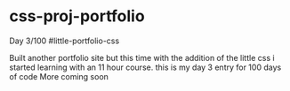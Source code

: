 # css-proj-portfolio
Day 3/100
#little-portfolio-css

Built another portfolio site but this time with the addition of the little css i started learning with an 11 hour course.
this is my day 3 entry for 100 days of code
More coming soon


